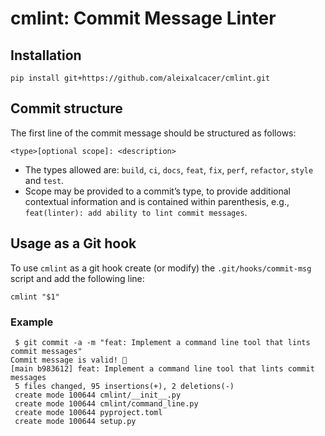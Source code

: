 # cmlint: Commit Message Linter

## Installation

```
pip install git+https://github.com/aleixalcacer/cmlint.git
```

## Commit structure

The first line of the commit message should be structured as follows:
```
<type>[optional scope]: <description>
```

* The types allowed are: `build`, `ci`, `docs`, `feat`, `fix`, `perf`, `refactor`, `style` and `test`.
* Scope may be provided to a commit’s type, to provide additional contextual information and is contained within 
  parenthesis, e.g., `feat(linter): add ability to lint commit messages`.

## Usage as a Git hook

To use `cmlint` as a git hook create (or modify) the `.git/hooks/commit-msg` script and add the following line:

```
cmlint "$1"
```

### Example

```
 $ git commit -a -m "feat: Implement a command line tool that lints commit messages"
Commit message is valid! 🥳 
[main b983612] feat: Implement a command line tool that lints commit messages
 5 files changed, 95 insertions(+), 2 deletions(-)
 create mode 100644 cmlint/__init__.py
 create mode 100644 cmlint/command_line.py
 create mode 100644 pyproject.toml
 create mode 100644 setup.py
```
